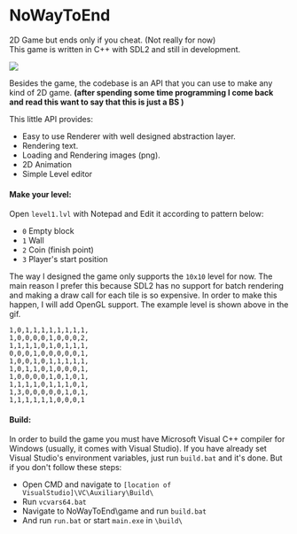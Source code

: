 # NoWayToEnd

2D Game but ends only if you cheat. (Not really for now) <br/>
This game is written in C++ with SDL2 and still in development. <br/>

![](https://thumbs.gfycat.com/WeakKlutzyBlackfly-size_restricted.gif)

Besides the game, the codebase is an API that you can use to make any kind of 2D game. **(after spending some time programming I come back and read this want to say that this is just a BS )**

This little API provides:
   - Easy to use Renderer with well designed abstraction layer.
   - Rendering text.
   - Loading and Rendering images (png).
   - 2D Animation 
   - Simple Level editor

#### Make your level:

Open `level1.lvl` with Notepad and Edit it according to pattern below:

  - `0`  Empty block
  - `1`  Wall
  - `2`  Coin (finish point)
  - `3`  Player's start position

The way I designed the game only supports the `10x10` level for now. The main reason I prefer this because SDL2 has no support for batch rendering and making a draw call for each tile is so expensive. In order to make this happen, I will add OpenGL support.
The example level is shown above in the gif.
```
1,0,1,1,1,1,1,1,1,1,
1,0,0,0,0,1,0,0,0,2,
1,1,1,1,0,1,0,1,1,1,
0,0,0,1,0,0,0,0,0,1,
1,0,0,1,0,1,1,1,1,1,
1,0,1,1,0,1,0,0,0,1,
1,0,0,0,0,1,0,1,0,1,
1,1,1,1,0,1,1,1,0,1,
1,3,0,0,0,0,0,1,0,1,
1,1,1,1,1,1,0,0,0,1
```

#### Build:
In order to build the game you must have Microsoft Visual C++ compiler for Windows (usually, it comes with Visual Studio). If you have already set Visual Studio's environment variables, just run `build.bat` and it's done. 
But if you don't follow these steps:

  - Open CMD and navigate to `[location of VisualStudio]\VC\Auxiliary\Build\`
  - Run `vcvars64.bat`
  - Navigate to NoWayToEnd\game and run `build.bat`
  - And run `run.bat` or start `main.exe` in `\build\`

